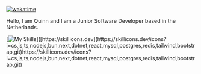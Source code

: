 [![wakatime](https://wakatime.com/badge/user/018cfe1b-8ae8-4118-a23c-ca72776623c1.svg)](https://wakatime.com/@018cfe1b-8ae8-4118-a23c-ca72776623c1)

Hello, I am Quinn and I am a Junior Software Developer based in the Netherlands.

[![My Skills]([[https://skillicons.dev/icons?i=aws,gcp,azure,react,vue,flutter&perline=3](https://skillicons.dev/icons?i=cs,js,ts,nodejs,bun,next,dotnet,react,mysql,postgres,redis,tailwind,bootstrap,git)](https://skillicons.dev/icons?i=cs,js,ts,nodejs,bun,next,dotnet,react,mysql,postgres,redis,tailwind,bootstrap,git)https://skillicons.dev/icons?i=cs,js,ts,nodejs,bun,next,dotnet,react,mysql,postgres,redis,tailwind,bootstrap,git)]([https://skillicons.dev](https://skillicons.dev/icons?i=cs,js,ts,nodejs,bun,next,dotnet,react,mysql,postgres,redis,tailwind,bootstrap,git)https://skillicons.dev/icons?i=cs,js,ts,nodejs,bun,next,dotnet,react,mysql,postgres,redis,tailwind,bootstrap,git)

